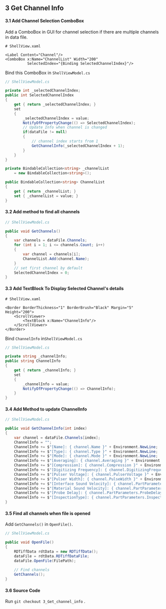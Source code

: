 ## 3 Get Channel Info

#### 3.1 Add Channel Selection ComboBox

Add a ComboBox in GUI for channel selection if there are multiple channels in data file.

```xaml
# ShellView.xaml

<Label Content="Channel"/>
<ComboBox x:Name="ChannelList" Width="200" 
          SelectedIndex="{Binding SelectedChannelIndex}"/>
```

Bind this ComboBox in `ShellViewModel.cs`

```c#
// ShellViewModel.cs

private int _selectedChannelIndex;
public int SelectedChannelIndex
{
    get { return _selectedChannelIndex; }
    set
    { 
        _selectedChannelIndex = value;
        NotifyOfPropertyChange(() => SelectedChannelIndex);
        // Update Info when channel is changed
        if(dataFile != null)
        {
            // channel index starts from 1
            GetChannelInfo(_selectedChannelIndex + 1); 
        }
    }
}

private BindableCollection<string> _channelList 
    = new BindableCollection<string>();

public BindableCollection<string> ChannelList
{
    get { return _channelList; }
    set { _channelList = value; }
}
```

#### 3.2 Add method to find all channels

```c#
// ShellViewModel.cs

public void GetChannels()
{
    var channels = dataFile.Channels;
    for (int i = 1; i <= channels.Count; i++)
    {
        var channel = channels[i];
        ChannelList.Add(channel.Name);
    }
    // set first channel by default
    SelectedChannelIndex = 0;
}
```

#### 3.3 Add TextBlock To Display Selected Channel's details

```xaml
# ShellView.xaml

<Border BorderThickness="1" BorderBrush="Black" Margin="5" Height="200">
    <ScrollViewer>
        <TextBlock x:Name="ChannelInfo"/>
    </ScrollViewer>
</Border>
```

Bind `ChannelInfo` in`ShellViewModel.cs`

```c#
// ShellViewModel.cs        

private string _channelInfo;
public string ChannelInfo
{
    get { return _channelInfo; }
    set
    { 
        _channelInfo = value;
        NotifyOfPropertyChange(() => ChannelInfo);
    }
}
```

#### 3.4 Add Method to update ChannelInfo

```c#
// ShellViewModel.cs        

public void GetChannelInfo(int index)
{
    var channel = dataFile.Channels[index];
    ChannelInfo = "";
    ChannelInfo += $"[Name]: { channel.Name }" + Environment.NewLine;
    ChannelInfo += $"[Type]: { channel.Type }" + Environment.NewLine;
    ChannelInfo += $"[Mode]: { channel.Mode }" + Environment.NewLine;
    ChannelInfo += $"[Averaging]: { channel.Averaging }" + Environment.NewLine;
    ChannelInfo += $"[Compression]: { channel.Compression }" + Environment.NewLine;
    ChannelInfo += $"[Digitizing Frequency]: { channel.DigitizingFrequency }" + Environment.NewLine;
    ChannelInfo += $"[Pulser Voltage]: { channel.PulserVoltage }" + Environment.NewLine;
    ChannelInfo += $"[Pulser Width]: { channel.PulseWidth }" + Environment.NewLine;
    ChannelInfo += $"[Interface Sound Velocity]: { channel.PartParameters.InterfaceSoundVelocity }" + Environment.NewLine;
    ChannelInfo += $"[Material Sound Velocity]: { channel.PartParameters.MaterialSoundVelocity }" + Environment.NewLine;
    ChannelInfo += $"[Probe Delay]: { channel.PartParameters.ProbeDelay }" + Environment.NewLine;
    ChannelInfo += $"[InspectionType]: { channel.PartParameters.InspectionType }" + Environment.NewLine;
}
```

#### 3.5 Find all channels when file is opened

Add `GetChannels()` in `OpenFile()`.

```c#
// ShellViewModel.cs

public void OpenFile()
{
    RDTiffData rdtData = new RDTiffData();
    dataFile = rdtData.RDTiffDataFile;
    dataFile.OpenFile(FilePath);
    
    // Find channels
    GetChannels();
}
```

#### 3.6 Source Code

Run `git checkout 3_Get_channel_info` .


